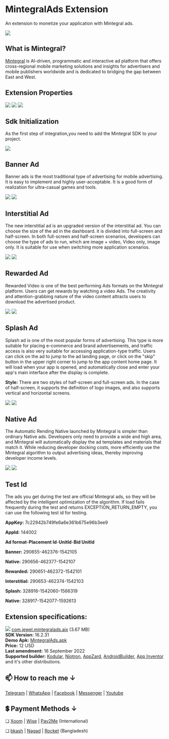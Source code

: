 # MintegralAds Extension
An extension to monetize your application with Mintegral ads.

<img src="https://github.com/jewelshkjony/MintegralAds/raw/main/images/mintegral.png"/>

## What is Mintegral?
<a href="https://www.mintegral.com/en/">Mintegral</a> is AI-driven, programmatic and interactive ad platform that offers cross-regional mobile marketing solutions and insights for advertisers and mobile publishers worldwide and is dedicated to bridging the gap between East and West.

## Extension Properties

<img src="https://github.com/jewelshkjony/MintegralAds/raw/main/images/aix.png"/>

<img src="https://github.com/jewelshkjony/MintegralAds/raw/main/images/property-1.png"/>
<img src="https://github.com/jewelshkjony/MintegralAds/raw/main/images/property-2.png"/>

## Sdk Initialization
As the first step of integration,you need to add the Mintegral SDK to your project.

<img src="https://github.com/jewelshkjony/MintegralAds/raw/main/images/initialize-block.png"/>

## Banner Ad
Banner ads is the most traditional type of advertising for mobile advertising. It is easy to implement and highly user-acceptable. It is a good form of realization for ultra-casual games and tools.

<img src="https://github.com/jewelshkjony/MintegralAds/raw/main/images/banner.png"/>
<img src="https://github.com/jewelshkjony/MintegralAds/raw/main/images/banner-block.png"/>

## Interstitial Ad
The new interstitial ad is an upgraded version of the interstitial ad. You can choose the size of the ad in the dashboard. it is divided into full-screen and half-screen. In both full-screen and half-screen scenarios, developers can choose the type of ads to run, which are image + video, Video only, image only. It is suitable for use when switching more application scenarios.

<img src="https://github.com/jewelshkjony/MintegralAds/raw/main/images/interstitial.png"/>
<img src="https://github.com/jewelshkjony/MintegralAds/raw/main/images/interstitial-block.png"/>

## Rewarded Ad
Rewarded Video is one of the best performing Ads formats on the Mintegral platform. Users can get rewards by watching a video Ads. The creativity and attention-grabbing nature of the video content attracts users to download the advertised product.

<img src="https://github.com/jewelshkjony/MintegralAds/raw/main/images/rewardvideo.png"/>
<img src="https://github.com/jewelshkjony/MintegralAds/raw/main/images/reward-block.png"/>

## Splash Ad
Splash ad is one of the most popular forms of advertising. This type is more suitable for placing e-commerce and brand advertisements, and traffic access is also very suitable for accessing application-type traffic. Users can click on the ad to jump to the ad landing page, or click on the "skip" button in the upper right corner to jump to the app content home page. It will load when your app is opened, and automatically close and enter your app's main interface after the display is complete.

**Style:** There are two styles of half-screen and full-screen ads. In the case of half-screen, it supports the definition of logo images, and also supports vertical and horizontal screens.

<img src="https://github.com/jewelshkjony/MintegralAds/raw/main/images/splash.png"/>
<img src="https://github.com/jewelshkjony/MintegralAds/raw/main/images/splash-block.png"/>

## Native Ad
The Automatic Rending Native launched by Mintegral is simpler than ordinary Native ads. Developers only need to provide a wide and high area, and Mintegral will automatically display the ad templates and materials that match it. While reducing developer docking costs, more efficiently use the Mintegral algorithm to output advertising ideas, thereby improving developer income levels.

<img src="https://github.com/jewelshkjony/MintegralAds/raw/main/images/advancedNative.jpg"/>
<img src="https://github.com/jewelshkjony/MintegralAds/raw/main/images/native-block.png"/>

## Test Id
The ads you get during the test are official Mintegral ads, so they will be affected by the intelligent optimization of the algorithm. If load fails frequently during the test and returns EXCEPTION_RETURN_EMPTY, you can use the following test id for testing.

**AppKey:**	7c22942b749fe6a6e361b675e96b3ee9

**AppId:**	144002

**Ad format**-**Placement Id**-**UnitId**-**Bid UnitId**

**Banner:**	290655-462376-1542105

**Native:**	290656-462377-1542107

**Rewarded:**	290651-462372-1542101

**Interstitial:**	290653-462374-1542103

**Splash:**	328916-1542060-1566319

**Native:**	328917-1542077-1592613

## Extension specifications:
<img src="https://github.com/jewelshkjony/MintegralAds/raw/main/images/download.png"/> <a href="https://t.me/jewelshkjony/">com.jewel.mintegralads.aix</a> (3.67 MB) \
<b>SDK Version:</b> 16.2.31\
<b>Demo Apk:</b> <a href="https://github.com/jewelshkjony/MintegralAds/releases/download/MintegralAds-16.2.31/MintegralAds.apk">MintegralAds.apk</a> \
<b>Price:</b> 12 USD\
<b>Last amendment:</b> 16 September 2022\
<b>Supported builder:</b> <a href="https://www.kodular.io/">Kodular</a>, <a href="https://niotron.com/">Niotron</a>, <a href="https://appzard.com/">AppZard</a>, <a href="https://androidbuilder.in/">AndroidBuilder</a>, <a href="http://ai2.appinventor.mit.edu/">App Inventor</a> and it's other distributions.

## 📫 How to reach me ↓

<a href="https://t.me/jewelshkjony">Telegram</a> | <a href="https://wa.me/8801775668913">WhatsApp</a> | <a href="https://fb.com/jewelshkjony">Facebook</a> | <a href="https://m.me/jewelshkjony">Messenger</a> | <a href="https://m.youtube.com/c/JewelShikderJony?sub_confirmation=1">Youtube</a>

## 💲 Payment Methods ↓

❏ <a href="https://www.xoom.com/bangladesh/send-money">Xoom</a> | <a href="https://wise.com/">Wise</a> | <a href="https://play.google.com/store/apps/details?id=com.jewelshkjony.pay2me">Pay2Me</a> (International)

❏ <a href="https://bka.sh/next?c=signup&uuid=C1CC9JVT1">bkash</a> | <a href="https://play.google.com/store/apps/details?id=com.konasl.nagad">Nagad</a> | <a href="https://play.google.com/store/apps/details?id=com.dbbl.mbs.apps.main">Rocket</a> (Bangladesh)
